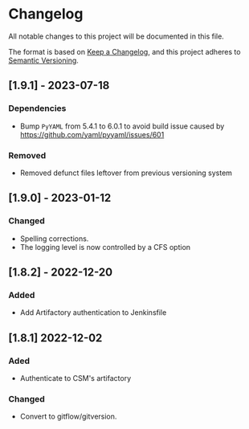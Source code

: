 # Changelog

All notable changes to this project will be documented in this file.

The format is based on [Keep a Changelog](https://keepachangelog.com/en/1.0.0/),
and this project adheres to [Semantic Versioning](https://semver.org/spec/v2.0.0.html).

## [1.9.1] - 2023-07-18
### Dependencies
- Bump `PyYAML` from 5.4.1 to 6.0.1 to avoid build issue caused by https://github.com/yaml/pyyaml/issues/601

### Removed
- Removed defunct files leftover from previous versioning system

## [1.9.0] - 2023-01-12
### Changed
- Spelling corrections.
- The logging level is now controlled by a CFS option

## [1.8.2] - 2022-12-20
### Added
- Add Artifactory authentication to Jenkinsfile

## [1.8.1] 2022-12-02
### Aded
- Authenticate to CSM's artifactory

### Changed
- Convert to gitflow/gitversion.



